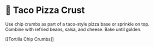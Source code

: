 # 🧀 Taco Pizza Crust

Use chip crumbs as part of a taco-style pizza base or sprinkle on top. Combine with refried beans, salsa, and cheese. Bake until golden.

[[Tortilla Chip Crumbs]]
